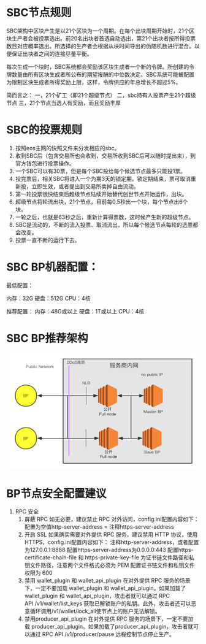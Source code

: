 # SBC节点规则

SBC架构中区块产生是以21个区块为一个周期。在每个出块周期开始时，21个区块生产者会被投票选出。前20名出块者首选自动选出，第21个出块者按所得投票数目对应概率选出。所选择的生产者会根据从块时间导出的伪随机数进行混合。以便保证出块者之间的连接尽量平衡。

每次生成一个块时，SBC系统都会奖励该区块生成者一个新的令牌。所创建的令牌数量由所有区块生成者所公布的期望报酬的中位数决定。SBC系统可能被配置为限制区块生成者所得奖励上限，这样，令牌供应的年总增长不超过5%。

简而言之： 一，21个矿工（即21个超级节点） 二，sbc持有人投票产生21个超级节点 三，21个节点当选人有奖励，而且奖励丰厚

# SBC的投票规则

1. 按照eos主网的快照文件来分发相应的sbc。  
2. 收到SBC后（包含交易所也会收到，交易所收到SBC后可以随时提出来），到官方钱包进行投票操作。  
3. 一个SBC可以有30票，但是每个SBC投给每个候选节点最多只能投1票。  
4. 投完票后，相关SBC将进入一个为期3天的锁定期，锁定期结束，票可取消重新投，立即生效，或者提出到交易所卖掉自由流动。  
5. 第一轮投票很快结束后超级节点陆续开始替代创世节点开始运作，出块。  
6. 超级节点将轮流出块，21个节点，目前每0.5秒出一个块，每个节点出6个块。  
7. 一轮之后，也就是63秒之后，重新计算得票数，这时候产生新的超级节点。  
8. SBC是流动的，不断的流入投票、取消流出，所以每个候选节点每轮的选票都会改变。  
9. 投票一直不断的运行下去。

# SBC BP机器配置：

最低配置：

内存：32G
硬盘：512G
CPU：4核

推荐配置：
内存：48G或以上
硬盘：1T或以上
CPU：4核

# SBC BP推荐架构

![node_struct](./images/node-struct.png)

# BP节点安全配置建议

1. RPC 安全
	1. 屏蔽 RPC
	如无必要，建议禁止 RPC 对外访问，config.ini配置内容如下：
	配置为空值http-server-address =
	注释https-server-address
	1. 开启 SSL
	如果确实需要对外提供 RPC 服务，建议禁用 HTTP 协议，使用 HTTPS，config.ini配置内容如下：
	注释http-server-address，或者配置为127.0.0.1:8888
	配置https-server-address为0.0.0.0:443
	配置https-certificate-chain-file 和 https-private-key-file 为证书链文件路径和私钥文件路径，注意两个文件格式必须为 PEM
	配置证书链文件和私钥文件权限为 600
	1. 禁用 wallet_plugin 和 wallet_api_plugin
	在对外提供 RPC 服务的场景下，一定不要加载 wallet_plugin 和 wallet_api_plugin。如果加载了wallet_plugin 和 wallet_api_plugin，攻击者就可以通过 RPC API /v1/wallet/list_keys 获取已解锁账户的私钥。此外，攻击者还可以恶意循环调用/v1/wallet/lock_all使节点上的账户无法解锁。
	1. 禁用producer_api_plugin
	在对外提供 RPC 服务的场景下，一定不要加载 producer_api_plugin。如果加载了producer_api_plugin，攻击者就可以通过 RPC API /v1/producer/pause 远程控制节点停止生产。

